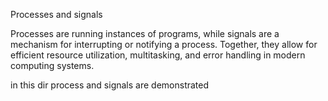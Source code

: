 Processes and signals


Processes are running instances of programs, while signals are a mechanism for interrupting or notifying a process. Together, they allow for efficient resource utilization, multitasking, and error handling in modern computing systems.



in this dir process and signals are demonstrated 
